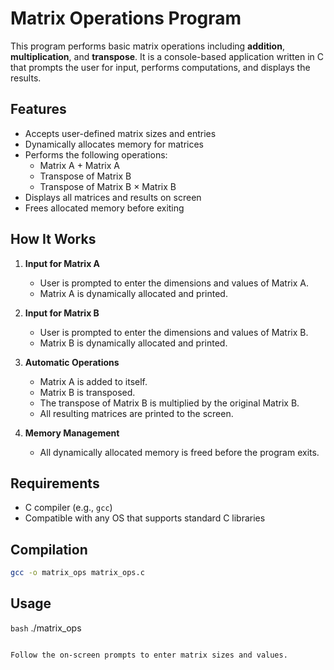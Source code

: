 # Matrix Operations Program

This program performs basic matrix operations including **addition**, **multiplication**, and **transpose**. It is a console-based application written in C that prompts the user for input, performs computations, and displays the results.

## Features

- Accepts user-defined matrix sizes and entries
- Dynamically allocates memory for matrices
- Performs the following operations:
  - Matrix A + Matrix A
  - Transpose of Matrix B
  - Transpose of Matrix B × Matrix B
- Displays all matrices and results on screen
- Frees allocated memory before exiting

## How It Works

1. **Input for Matrix A**
   - User is prompted to enter the dimensions and values of Matrix A.
   - Matrix A is dynamically allocated and printed.

2. **Input for Matrix B**
   - User is prompted to enter the dimensions and values of Matrix B.
   - Matrix B is dynamically allocated and printed.

3. **Automatic Operations**
   - Matrix A is added to itself.
   - Matrix B is transposed.
   - The transpose of Matrix B is multiplied by the original Matrix B.
   - All resulting matrices are printed to the screen.

4. **Memory Management**
   - All dynamically allocated memory is freed before the program exits.

## Requirements

- C compiler (e.g., `gcc`)
- Compatible with any OS that supports standard C libraries

## Compilation

```bash
gcc -o matrix_ops matrix_ops.c
```

## Usage

```bash```
./matrix_ops
```

Follow the on-screen prompts to enter matrix sizes and values.
